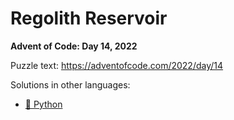 # Regolith Reservoir

**Advent of Code: Day 14, 2022**

Puzzle text: <https://adventofcode.com/2022/day/14>

Solutions in other languages:

- [🐍 Python](../../../../python/2022/14_regolith_reservoir)
